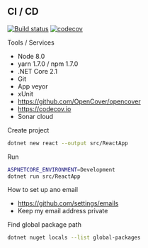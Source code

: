 ## CI / CD

[![Build status](https://ci.appveyor.com/api/projects/status/eed0q7n8ardyq7a9?svg=true)](https://ci.appveyor.com/project/wk-j/agoda-cicd)
[![codecov](https://codecov.io/gh/wk-j/agoda-cicd/branch/master/graph/badge.svg)](https://codecov.io/gh/wk-j/agoda-cicd)


Tools / Services

- Node 8.0
- yarn 1.7.0 / npm 1.7.0
- .NET Core 2.1
- Git
- App veyor
- xUnit
- https://github.com/OpenCover/opencover
- https://codecov.io
- Sonar cloud

Create project

```bash
dotnet new react --output src/ReactApp
```

Run

```bash
ASPNETCORE_ENVIRONMENT=Development
dotnet run src/ReactApp
```

How to set up ano email

- https://github.com/settings/emails
- Keep my email address private

Find global package path

```bash
dotnet nuget locals --list global-packages
```